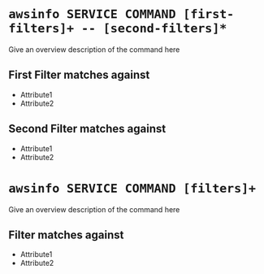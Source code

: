 # `awsinfo SERVICE COMMAND [first-filters]+ -- [second-filters]*`

Give an overview description of the command here

## First Filter matches against

* Attribute1 
* Attribute2

## Second Filter matches against

* Attribute1 
* Attribute2

# `awsinfo SERVICE COMMAND [filters]+`

Give an overview description of the command here

## Filter matches against

* Attribute1
* Attribute2
